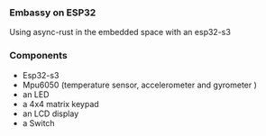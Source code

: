  ###  Embassy on ESP32
  Using async-rust in the embedded space with an esp32-s3
  
### Components
- Esp32-s3 
- Mpu6050 (temperature sensor, accelerometer and gyrometer )
- an LED 
- a 4x4 matrix keypad
- an LCD display
-  a  Switch


